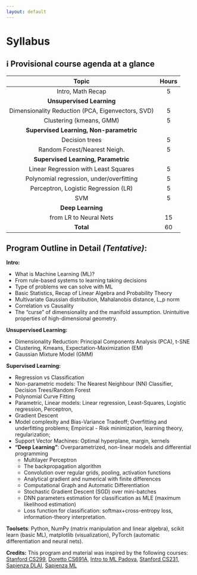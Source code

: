 ```yaml
---
layout: default
---
```


# Syllabus <a name="syllabus"></a>

## ℹ️ Provisional course agenda at a glance


| Topic                | Hours       | 
| :-------------:      |:-------------:
| Intro, Math Recap    | 5
|          **Unsupervised Learning**      |
| Dimensionality Reduction (PCA, Eigenvectors, SVD) | 5 |
|   Clustering (kmeans, GMM)         | 5           |
|          **Supervised Learning, Non-parametric**      |
| Decision trees | 5 |
| Random Forest/Nearest Neigh. | 5 |
|          **Supervised Learning, Parametric**      |
| Linear Regression with Least Squares | 5 |
| Polynomial regression, under/overfitting | 5 |
| Perceptron, Logistic Regression (LR) | 5 |
| SVM | 5 |
| **Deep Learning** |
| from LR to Neural Nets | 15 |
| **Total** | 60 |

## Program Outline in Detail *(Tentative)*: 

**Intro:**
 - What is Machine Learning (ML)?
 - From rule-based systems to learning taking decisions
 - Type of problems we can solve with ML
 - Basic Statistics, Recap of Linear Algebra and Probability Theory
 - Multivariate Gaussian distribution, Mahalanobis distance, L_p norm
 - Correlation vs Causality
 - The “curse” of dimensionality and the manifold assumption. Unintuitive properties of high-dimensional geometry.
 
**Unsupervised Learning:**
- Dimensionality Reduction: Principal Components Analysis (PCA), t-SNE
- Clustering, Kmeans, Expectation-Maximization (EM)
- Gaussian Mixture Model (GMM)

**Supervised Learning:**
 - Regression vs Classification
 - Non-parametric models: The Nearest Neighbour (NN) Classifier, Decision Trees/Random Forest
 - Polynomial Curve Fitting
 - Parametric, Linear models: Linear regression, Least-Squares, Logistic regression, Perceptron, 
 - Gradient Descent
 - Model complexity and Bias-Variance Tradeoff; Overfitting and underfitting problems; Empirical - Risk minimization, learning theory, regularization;
 - Support Vector Machines: Optimal hyperplane, margin, kernels
 -  **“Deep Learning”**: Overparametrized, non-linear models and differential programming
	-  Multilayer Perceptron
	- The backpropagation algorithm
	- Convolution over regular grids, pooling, activation functions
	- Analytical gradient and numerical with finite differences
	- Computational Graph and Automatic Differentiation
	- Stochastic Gradient Descent (SGD) over mini-batches
	- DNN parameters estimation for classification as MLE (maximum likelihood estimation)
	- Loss function for classification: softmax+cross-entropy loss, information-theory interpretation.

**Toolsets**: Python, NumPy (matrix manipulation and linear algebra), scikit learn (basic ML), matplotlib (visualization), PyTorch (automatic differentiation and neural nets).


**Credits:** This program and material was inspired by the following courses: [Stanford CS299](http://cs229.stanford.edu/syllabus-spring2021.html),  [Doretto CS691A](http://vision.csee.wvu.edu/~doretto/courses/2016-fall-ml/), [Intro to ML Padova](https://en.didattica.unipd.it/off/2018/LT/SC/SC1167/000ZZ/SCP8084699/N0), [Stanford CS231](https://cs231n.github.io/),  [Sapienza DLAI](https://github.com/erodola/DLAI-s2-2021),  [Sapienza ML](https://twiki.di.uniroma1.it/twiki/view/ApprAuto/WebHome)
